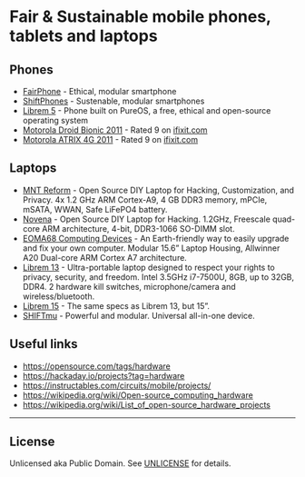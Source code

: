 # Fair & Sustainable mobile phones, tablets and laptops

## Phones

* [FairPhone](https://fairphone.com/) - Ethical, modular smartphone
* [ShiftPhones](https://shiftphones.com/en/) - Sustenable, modular smartphones
* [Librem 5](https://puri.sm/products/librem-5/) - Phone built on PureOS, a free, ethical and open-source operating system
* [Motorola Droid Bionic 2011](https://gsmarena.com/motorola_droid_bionic_xt875-3710.php) - Rated 9 on [ifixit.com](https://ifixit.com/smartphone-repairability?sort=score)
* [Motorola ATRIX 4G 2011](https://gsmarena.com/motorola_atrix_4g-3708.php) - Rated 9 on [ifixit.com](https://ifixit.com/smartphone-repairability?sort=score)


## Laptops

* [MNT Reform](https://crowdsupply.com/mnt/reform) - Open Source DIY Laptop for Hacking, Customization, and Privacy. 4x 1.2 GHz ARM Cortex-A9, 4 GB DDR3 memory, mPCIe, mSATA, WWAN, Safe LiFePO4 battery.
* [Novena](https://crowdsupply.com/sutajio-kosagi/novena) - Open Source DIY Laptop for Hacking. 1.2GHz, Freescale quad-core ARM architecture, 4-bit, DDR3-1066 SO-DIMM slot.
* [EOMA68 Computing Devices](https://crowdsupply.com/eoma68/micro-desktop) - An Earth-friendly way to easily upgrade and fix your own computer. Modular 15.6” Laptop Housing, Allwinner A20 Dual-core ARM Cortex A7 architecture.
* [Librem 13](https://puri.sm/products/librem-13/) - Ultra-portable laptop designed to respect your rights to privacy, security, and freedom. Intel 3.5GHz i7-7500U, 8GB, up to 32GB, DDR4. 2 hardware kill switches, microphone/camera and wireless/bluetooth.
* [Librem 15](https://puri.sm/products/librem-15/) - The same specs as Librem 13, but 15”.
* [SHIFTmu](https://www.shiftphones.com/en/shiftmu/) - Powerful and modular. Universal all-in-one device.


## Useful links

* https://opensource.com/tags/hardware
* https://hackaday.io/projects?tag=hardware
* https://instructables.com/circuits/mobile/projects/
* https://wikipedia.org/wiki/Open-source_computing_hardware
* https://wikipedia.org/wiki/List_of_open-source_hardware_projects
​

-----

## License

Unlicensed aka Public Domain. See [UNLICENSE](/LICENSE) for details.
